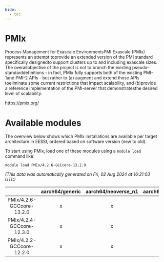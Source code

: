 ```yaml
---
hide:
  - toc
---
```


PMIx
====


Process Management for Exascale EnvironmentsPMI Exascale (PMIx) represents an attempt toprovide an extended version of the PMI standard specifically designedto support clusters up to and including exascale sizes. The overallobjective of the project is not to branch the existing pseudo-standarddefinitions - in fact, PMIx fully supports both of the existing PMI-1and PMI-2 APIs - but rather to (a) augment and extend those APIs toeliminate some current restrictions that impact scalability, and (b)provide a reference implementation of the PMI-server that demonstratesthe desired level of scalability.

https://pmix.org/
# Available modules


The overview below shows which PMIx installations are available per target architecture in EESSI, ordered based on software version (new to old).

To start using PMIx, load one of these modules using a `module load` command like:

```shell
module load PMIx/4.2.6-GCCcore-13.2.0
```

*(This data was automatically generated on Fri, 02 Aug 2024 at 16:21:03 UTC)*  

| |aarch64/generic|aarch64/neoverse_n1|aarch64/neoverse_v1|x86_64/generic|x86_64/amd/zen2|x86_64/amd/zen3|x86_64/amd/zen4|x86_64/intel/haswell|x86_64/intel/skylake_avx512|
| :---: | :---: | :---: | :---: | :---: | :---: | :---: | :---: | :---: | :---: |
|PMIx/4.2.6-GCCcore-13.2.0|x|x|x|x|x|x|x|x|x|
|PMIx/4.2.4-GCCcore-12.3.0|x|x|x|x|x|x|x|x|x|
|PMIx/4.2.2-GCCcore-12.2.0|x|x|x|x|x|x|-|x|x|
